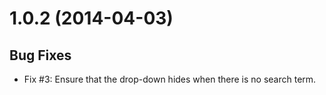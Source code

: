 # 1.0.2 (2014-04-03)

## Bug Fixes

- Fix #3: Ensure that the drop-down hides when there is no search term.
